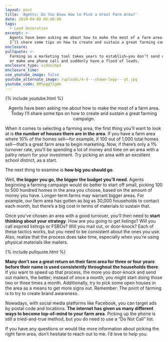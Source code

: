 ```yaml
---
layout: post
title: 'Agents: Do You Know How to Pick a Great Farm Area?'
date: 2019-04-08 00:00:00
tags:
  - Lead Generation
excerpt: >-
  Agents have been asking me about how to make the most of a farm area. Today
  I’ll share some tips on how to create and sustain a great farming campaign.
enclosure:
pullquote: >-
  Farming as a marketing tool takes years to establish—you don’t send one flyer
  or make one phone call and suddenly have a flood of leads.
enclosure_type: video/mp4
enclosure_time:
use_youtube_image: false
youtube_alternate_image: /uploads/4-4---shawn-lepp---yt.jpg
youtube_code: OM5pgg7zgAk
---
```


{% include youtube.html %}

<center>Agents have been asking me about how to make the most of a farm area. Today I’ll share some tips on how to create and sustain a great farming campaign.</center>

When it comes to selecting a farming area, the first thing you’ll want to look at is **the number of houses there are in the area**. If you have a farm area where 10% of the homes sell—for example, if 100 out of 1,000 total homes sell—that’s a great farm area to begin marketing. Now, if there’s only a 1% turnover rate, you’ll be spending a lot of money and time on an area with a paltry return for your investment. Try picking an area with an excellent school district, as a start.

The next thing to examine is **how big you should go**.

Well, **the bigger you go, the bigger the budget you’ll need**. Agents beginning a farming campaign would do better to start off small, picking 100 to 500 hundred homes in the area you choose, based on the amount of money you have. Longer-term farms may warrant bigger areas. For example, our farm area has gotten as big as 30,000 households to contact each month, but there’s a big cost in terms of materials to sustain that.

Once you’ve chosen an area with a good turnover, you’ll then need to **start thinking about your strategy**. How are you going to get listings? Will you call expired listings or FSBOs? Will you mail out, or door-knock? Each of these tactics works, but you need to be consistent about the ones you use. Also, realize that the process does take time, especially when you’re using physical materials like mailers.

{% include pullquote.html %}

**Many don’t see a great return on their farm area for three or four years before their name is used consistently throughout the households there**. If you want to speed up that process, the more you door-knock and send out mailers, the better; instead of once a month, you might start doing those two or three times a month. Additionally, try to pick some open houses in the area as a means to get more signs out. Remember: The point of farming is to try to create brand awareness.

Nowadays, with social media platforms like Facebook, you can target ads by postal code and locations. **The internet has given us many different ways to become top-of-mind to your farm area**. Picking up the phone is still a tried-and-true method, but you do need to use a “Do Not Call” list.

If you have any questions or would like more information about picking the right farm area, don’t hesitate to reach out to me. I’d love to help you.